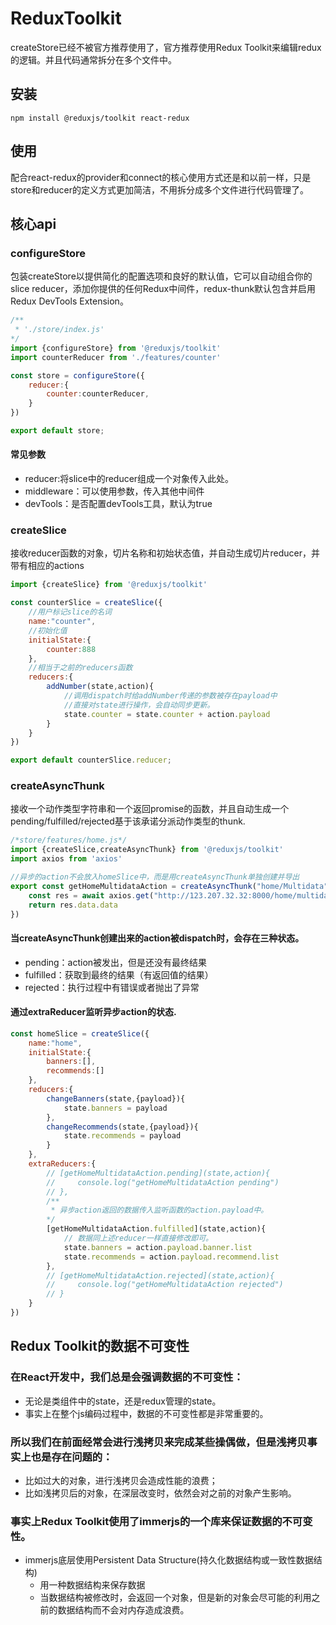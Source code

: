 # ReduxToolkit
createStore已经不被官方推荐使用了，官方推荐使用Redux Toolkit来编辑redux的逻辑。并且代码通常拆分在多个文件中。

## 安装
```
npm install @reduxjs/toolkit react-redux
```
## 使用
配合react-redux的provider和connect的核心使用方式还是和以前一样，只是store和reducer的定义方式更加简洁，不用拆分成多个文件进行代码管理了。

## 核心api
### configureStore
包装createStore以提供简化的配置选项和良好的默认值，它可以自动组合你的slice reducer，添加你提供的任何Redux中间件，redux-thunk默认包含并启用Redux DevTools Extension。

```jsx
/**
 * './store/index.js'
*/
import {configureStore} from '@reduxjs/toolkit'
import counterReducer from './features/counter'

const store = configureStore({
    reducer:{
        counter:counterReducer,
    }
})

export default store;
```
#### 常见参数
* reducer:将slice中的reducer组成一个对象传入此处。
* middleware：可以使用参数，传入其他中间件
* devTools：是否配置devTools工具，默认为true

### createSlice
接收reducer函数的对象，切片名称和初始状态值，并自动生成切片reducer，并带有相应的actions

```jsx
import {createSlice} from '@reduxjs/toolkit'

const counterSlice = createSlice({
    //用户标记slice的名词
    name:"counter",
    //初始化值
    initialState:{
        counter:888
    },
    //相当于之前的reducers函数
    reducers:{
        addNumber(state,action){
            //调用dispatch时给addNumber传递的参数被存在payload中
            //直接对state进行操作，会自动同步更新。
            state.counter = state.counter + action.payload
        }
    }
})

export default counterSlice.reducer;
```
### createAsyncThunk
接收一个动作类型字符串和一个返回promise的函数，并且自动生成一个pending/fulfilled/rejected基于该承诺分派动作类型的thunk.
```js
/*store/features/home.js*/
import {createSlice,createAsyncThunk} from '@reduxjs/toolkit'
import axios from 'axios'

//异步的action不会放入homeSlice中，而是用createAsyncThunk单独创建并导出
export const getHomeMultidataAction = createAsyncThunk("home/Multidata",async (payload,extraInfo)=>{
    const res = await axios.get("http://123.207.32.32:8000/home/multidata")
    return res.data.data
})
```
#### 当createAsyncThunk创建出来的action被dispatch时，会存在三种状态。
* pending：action被发出，但是还没有最终结果
* fulfilled：获取到最终的结果（有返回值的结果）
* rejected：执行过程中有错误或者抛出了异常
#### 通过extraReducer监听异步action的状态.
```jsx
const homeSlice = createSlice({
    name:"home",
    initialState:{
        banners:[],
        recommends:[]
    },
    reducers:{
        changeBanners(state,{payload}){
            state.banners = payload
        },
        changeRecommends(state,{payload}){
            state.recommends = payload
        }
    },
    extraReducers:{
        // [getHomeMultidataAction.pending](state,action){
        //     console.log("getHomeMultidataAction pending")
        // },
        /** 
         * 异步action返回的数据传入监听函数的action.payload中。
        */
        [getHomeMultidataAction.fulfilled](state,action){
            // 数据同上述reducer一样直接修改即可。
            state.banners = action.payload.banner.list
            state.recommends = action.payload.recommend.list
        },
        // [getHomeMultidataAction.rejected](state,action){
        //     console.log("getHomeMultidataAction rejected")
        // }
    }
})

```

## Redux Toolkit的数据不可变性

### 在React开发中，我们总是会强调数据的不可变性：
* 无论是类组件中的state，还是redux管理的state。
* 事实上在整个js编码过程中，数据的不可变性都是非常重要的。
### 所以我们在前面经常会进行浅拷贝来完成某些操偶做，但是浅拷贝事实上也是存在问题的：
* 比如过大的对象，进行浅拷贝会造成性能的浪费；
* 比如浅拷贝后的对象，在深层改变时，依然会对之前的对象产生影响。
### 事实上Redux Toolkit使用了immerjs的一个库来保证数据的不可变性。
* immerjs底层使用Persistent Data Structure(持久化数据结构或一致性数据结构)
  * 用一种数据结构来保存数据
  * 当数据结构被修改时，会返回一个对象，但是新的对象会尽可能的利用之前的数据结构而不会对内存造成浪费。
